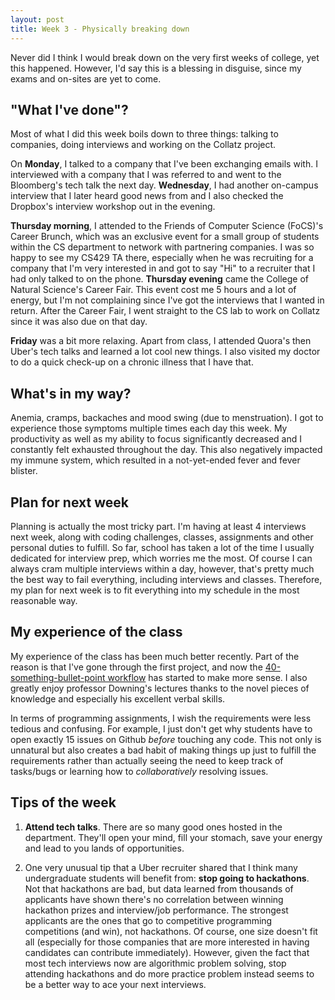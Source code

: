```yaml
---
layout: post
title: Week 3 - Physically breaking down
---
```


Never did I think I would break down on the very first weeks of college, yet this happened. However, I'd say this is a blessing in disguise, since my exams and on-sites are yet to come.

"What I've done"? 
---

Most of what I did this week boils down to three things: talking to companies, doing interviews and working on the Collatz project. 

On **Monday**, I talked to a company that I've been exchanging emails with. I interviewed with a company that I was referred to and went to the Bloomberg's tech talk the next day. **Wednesday**, I had another on-campus interview that I later heard good news from and I also checked the Dropbox's interview workshop out in the evening. 

**Thursday morning**, I attended to the Friends of Computer Science (FoCS)'s Career Brunch, which was an exclusive event for a small group of students within the CS department to network with partnering companies. I was so happy to see my CS429 TA there, especially when he was recruiting for a company that I'm very interested in and got to say "Hi" to a recruiter that I had only talked to on the phone. **Thursday evening** came the College of Natural Science's Career Fair. This event cost me 5 hours and a lot of energy, but I'm not complaining since I've got the interviews that I wanted in return. After the Career Fair, I went straight to the CS lab to work on Collatz since it was also due on that day. 

**Friday** was a bit more relaxing. Apart from class, I attended Quora's then Uber's tech talks and learned a lot cool new things. I also visited my doctor to do a quick check-up on a chronic illness that I have that.


What's in my way?
---

Anemia, cramps, backaches and mood swing (due to menstruation). I got to experience those symptoms multiple times each day this week. My productivity as well as my ability to focus significantly decreased and I constantly felt exhausted throughout the day. This also negatively impacted my immune system, which resulted in a not-yet-ended fever and fever blister. 

Plan for next week
---

Planning is actually the most tricky part. I'm having at least 4 interviews next week, along with coding challenges, classes, assignments and other personal duties to fulfill. So far, school has taken a lot of the time I usually dedicated for interview prep, which worries me the most. Of course I can always cram multiple interviews within a day, however, that's pretty much the best way to fail everything, including interviews and classes. Therefore, my plan for next week is to fit everything into my schedule in the most reasonable way.

My experience of the class
---

My experience of the class has been much better recently. Part of the reason is that I've gone through the first project, and now the [40-something-bullet-point workflow](http://www.cs.utexas.edu/users/downing/cs373/Workflow.html) has started to make more sense. I also greatly enjoy professor Downing's lectures thanks to the novel pieces of knowledge and especially his excellent verbal skills. 

In terms of programming assignments, I wish the requirements were less tedious and confusing. For example, I just don't get why students have to open exactly 15 issues on Github *before* touching any code. This not only is unnatural but also creates a bad habit of making things up just to fulfill the requirements rather than actually seeing the need to keep track of tasks/bugs or learning how to *collaboratively* resolving issues.

Tips of the week 
---

1. **Attend tech talks**. There are so many good ones hosted in the department. They'll open your mind, fill your stomach, save your energy and lead to you lands of opportunities.

2. One very unusual tip that a Uber recruiter shared that I think many undergraduate students will benefit from: **stop going to hackathons**. Not that hackathons are bad, but data learned from thousands of applicants have shown there's no correlation between winning hackathon prizes and interview/job performance. The strongest applicants are the ones that go to competitive programming competitions (and win), not hackathons. Of course, one size doesn't fit all (especially for those companies that are more interested in having candidates can contribute immediately). However, given the fact that most tech interviews now are algorithmic problem solving, stop attending hackathons and do more practice problem instead seems to be a better way to ace your next interviews.